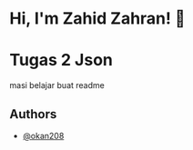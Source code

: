 
# Hi, I'm Zahid Zahran! 👋


# Tugas 2 Json


masi belajar buat readme

## Authors

- [@okan208](https://www.github.com/okan208)

